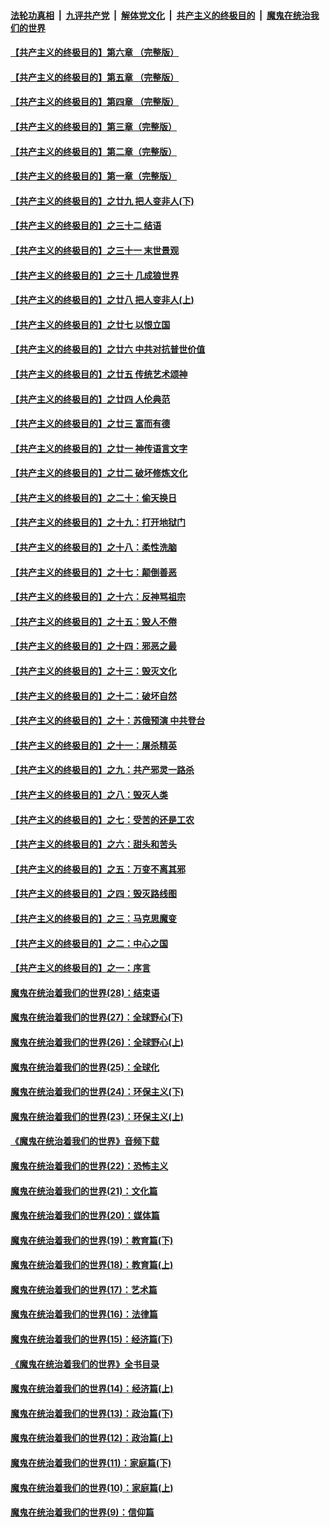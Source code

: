 ####  [法轮功真相](../../../../basic/blob/master/README.md?t=08312100) &nbsp;|&nbsp; [九评共产党](../../../../9ping.md/blob/master/README.md?t=08312100) &nbsp;|&nbsp; [解体党文化](../../../../jtdwh.md/blob/master/README.md?t=08312100)  &nbsp;|&nbsp; [共产主义的终极目的](../../../../gczydzjmd.md/blob/master/README.md?t=08312100) &nbsp;|&nbsp; [魔鬼在统治我们的世界](../../../../mgztzwmdsj.md/blob/master/README.md?t=08312100) 

#### [【共产主义的终极目的】第六章 （完整版）](../pages/nsc422/n11428913.md?t=08312100) 

#### [【共产主义的终极目的】第五章 （完整版）](../pages/nsc422/n11428912.md?t=08312100) 

#### [【共产主义的终极目的】第四章 （完整版）](../pages/nsc422/n11428907.md?t=08312100) 

#### [【共产主义的终极目的】第三章（完整版）](../pages/nsc422/n11428848.md?t=08312100) 

#### [【共产主义的终极目的】第二章（完整版）](../pages/nsc422/n11428831.md?t=08312100) 

#### [【共产主义的终极目的】第一章（完整版）](../pages/nsc422/n11417651.md?t=08312100) 

#### [【共产主义的终极目的】之廿九 把人变非人(下)](../pages/nsc422/n11344140.md?t=08312100) 

#### [【共产主义的终极目的】之三十二 结语](../pages/nsc422/n11360535.md?t=08312100) 

#### [【共产主义的终极目的】之三十一 末世景观](../pages/nsc422/n11351129.md?t=08312100) 

#### [【共产主义的终极目的】之三十 几成狼世界](../pages/nsc422/n11348280.md?t=08312100) 

#### [【共产主义的终极目的】之廿八 把人变非人(上)](../pages/nsc422/n11340492.md?t=08312100) 

#### [【共产主义的终极目的】之廿七 以恨立国](../pages/nsc422/n11336944.md?t=08312100) 

#### [【共产主义的终极目的】之廿六 中共对抗普世价值](../pages/nsc422/n11324785.md?t=08312100) 

#### [【共产主义的终极目的】之廿五 传统艺术颂神](../pages/nsc422/n11296396.md?t=08312100) 

#### [【共产主义的终极目的】之廿四 人伦典范](../pages/nsc422/n11296397.md?t=08312100) 

#### [【共产主义的终极目的】之廿三 富而有德](../pages/nsc422/n11283598.md?t=08312100) 

#### [【共产主义的终极目的】之廿一 神传语言文字](../pages/nsc422/n11263265.md?t=08312100) 

#### [【共产主义的终极目的】之廿二 破坏修炼文化](../pages/nsc422/n11245728.md?t=08312100) 

#### [【共产主义的终极目的】之二十：偷天换日](../pages/nsc422/n11238846.md?t=08312100) 

#### [【共产主义的终极目的】之十九：打开地狱门](../pages/nsc422/n11206376.md?t=08312100) 

#### [【共产主义的终极目的】之十八：柔性洗脑](../pages/nsc422/n11199994.md?t=08312100) 

#### [【共产主义的终极目的】之十七：颠倒善恶](../pages/nsc422/n11179782.md?t=08312100) 

#### [【共产主义的终极目的】之十六：反神骂祖宗](../pages/nsc422/n11166798.md?t=08312100) 

#### [【共产主义的终极目的】之十五：毁人不倦](../pages/nsc422/n11166792.md?t=08312100) 

#### [【共产主义的终极目的】之十四：邪恶之最](../pages/nsc422/n11150249.md?t=08312100) 

#### [【共产主义的终极目的】之十三：毁灭文化](../pages/nsc422/n11135227.md?t=08312100) 

#### [【共产主义的终极目的】之十二：破坏自然](../pages/nsc422/n11135214.md?t=08312100) 

#### [【共产主义的终极目的】之十：苏俄预演 中共登台](../pages/nsc422/n11118424.md?t=08312100) 

#### [【共产主义的终极目的】之十一：屠杀精英](../pages/nsc422/n11118442.md?t=08312100) 

#### [【共产主义的终极目的】之九：共产邪灵一路杀](../pages/nsc422/n11114139.md?t=08312100) 

#### [【共产主义的终极目的】之八：毁灭人类](../pages/nsc422/n11108503.md?t=08312100) 

#### [【共产主义的终极目的】之七：受苦的还是工农](../pages/nsc422/n11101809.md?t=08312100) 

#### [【共产主义的终极目的】之六：甜头和苦头](../pages/nsc422/n11096971.md?t=08312100) 

#### [【共产主义的终极目的】之五：万变不离其邪](../pages/nsc422/n11091285.md?t=08312100) 

#### [【共产主义的终极目的】之四：毁灭路线图](../pages/nsc422/n11086284.md?t=08312100) 

#### [【共产主义的终极目的】之三：马克思魔变](../pages/nsc422/n11061941.md?t=08312100) 

#### [【共产主义的终极目的】之二：中心之国](../pages/nsc422/n11047728.md?t=08312100) 

#### [【共产主义的终极目的】之一：序言](../pages/nsc422/n11086077.md?t=08312100) 

#### [魔鬼在统治着我们的世界(28)：结束语](../pages/nsc422/n10936246.md?t=08312100) 

#### [魔鬼在统治着我们的世界(27)：全球野心(下)](../pages/nsc422/n10928319.md?t=08312100) 

#### [魔鬼在统治着我们的世界(26)：全球野心(上)](../pages/nsc422/n10900318.md?t=08312100) 

#### [魔鬼在统治着我们的世界(25)：全球化](../pages/nsc422/n10788205.md?t=08312100) 

#### [魔鬼在统治着我们的世界(24)：环保主义(下)](../pages/nsc422/n10695307.md?t=08312100) 

#### [魔鬼在统治着我们的世界(23)：环保主义(上)](../pages/nsc422/n10688613.md?t=08312100) 

#### [《魔鬼在统治着我们的世界》音频下载](../pages/nsc422/n10635553.md?t=08312100) 

#### [魔鬼在统治着我们的世界(22)：恐怖主义](../pages/nsc422/n10614727.md?t=08312100) 

#### [魔鬼在统治着我们的世界(21)：文化篇](../pages/nsc422/n10597706.md?t=08312100) 

#### [魔鬼在统治着我们的世界(20)：媒体篇](../pages/nsc422/n10586579.md?t=08312100) 

#### [魔鬼在统治着我们的世界(19)：教育篇(下)](../pages/nsc422/n10564808.md?t=08312100) 

#### [魔鬼在统治着我们的世界(18)：教育篇(上)](../pages/nsc422/n10526970.md?t=08312100) 

#### [魔鬼在统治着我们的世界(17)：艺术篇](../pages/nsc422/n10499093.md?t=08312100) 

#### [魔鬼在统治着我们的世界(16)：法律篇](../pages/nsc422/n10485969.md?t=08312100) 

#### [魔鬼在统治着我们的世界(15)：经济篇(下)](../pages/nsc422/n10469975.md?t=08312100) 

#### [《魔鬼在统治着我们的世界》全书目录](../pages/nsc422/n10464261.md?t=08312100) 

#### [魔鬼在统治着我们的世界(14)：经济篇(上)](../pages/nsc422/n10457370.md?t=08312100) 

#### [魔鬼在统治着我们的世界(13)：政治篇(下)](../pages/nsc422/n10448270.md?t=08312100) 

#### [魔鬼在统治着我们的世界(12)：政治篇(上)](../pages/nsc422/n10444576.md?t=08312100) 

#### [魔鬼在统治着我们的世界(11)：家庭篇(下)](../pages/nsc422/n10440961.md?t=08312100) 

#### [魔鬼在统治着我们的世界(10)：家庭篇(上)](../pages/nsc422/n10435448.md?t=08312100) 

#### [魔鬼在统治着我们的世界(9)：信仰篇](../pages/nsc422/n10432159.md?t=08312100) 

